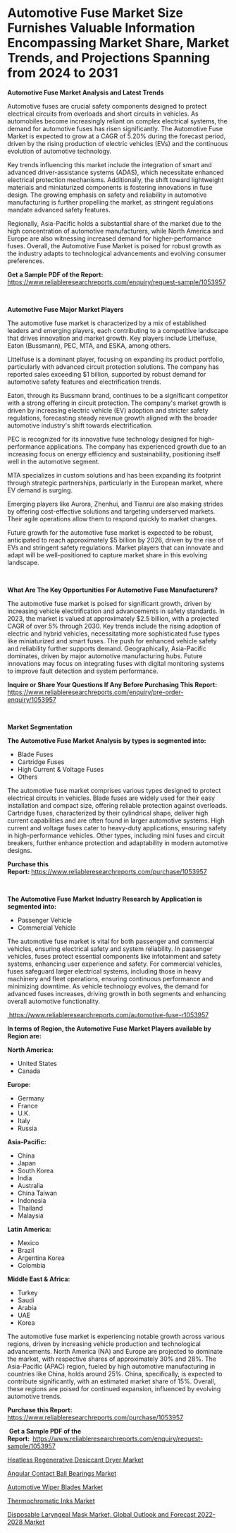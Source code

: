 <p><h1>Automotive Fuse Market Size Furnishes Valuable Information Encompassing Market Share, Market Trends, and Projections Spanning from 2024 to 2031</h1></p><p><strong>Automotive Fuse Market Analysis and Latest Trends</strong></p>
<p><p>Automotive fuses are crucial safety components designed to protect electrical circuits from overloads and short circuits in vehicles. As automobiles become increasingly reliant on complex electrical systems, the demand for automotive fuses has risen significantly. The Automotive Fuse Market is expected to grow at a CAGR of 5.20% during the forecast period, driven by the rising production of electric vehicles (EVs) and the continuous evolution of automotive technology. </p><p>Key trends influencing this market include the integration of smart and advanced driver-assistance systems (ADAS), which necessitate enhanced electrical protection mechanisms. Additionally, the shift toward lightweight materials and miniaturized components is fostering innovations in fuse design. The growing emphasis on safety and reliability in automotive manufacturing is further propelling the market, as stringent regulations mandate advanced safety features. </p><p>Regionally, Asia-Pacific holds a substantial share of the market due to the high concentration of automotive manufacturers, while North America and Europe are also witnessing increased demand for higher-performance fuses. Overall, the Automotive Fuse Market is poised for robust growth as the industry adapts to technological advancements and evolving consumer preferences.</p></p>
<p><strong>Get a Sample PDF of the Report:&nbsp;</strong> <a href="https://www.reliableresearchreports.com/enquiry/request-sample/1053957?utm_campaign=24&utm_medium=2&utm_source=Github&utm_content=ia&utm_term=01112024&utm_id=automotive-fuse">https://www.reliableresearchreports.com/enquiry/request-sample/1053957</a></p>
<p>&nbsp;</p>
<p><strong>Automotive Fuse Major Market Players</strong></p>
<p><p>The automotive fuse market is characterized by a mix of established leaders and emerging players, each contributing to a competitive landscape that drives innovation and market growth. Key players include Littelfuse, Eaton (Bussmann), PEC, MTA, and ESKA, among others.</p><p>Littelfuse is a dominant player, focusing on expanding its product portfolio, particularly with advanced circuit protection solutions. The company has reported sales exceeding $1 billion, supported by robust demand for automotive safety features and electrification trends.</p><p>Eaton, through its Bussmann brand, continues to be a significant competitor with a strong offering in circuit protection. The company's market growth is driven by increasing electric vehicle (EV) adoption and stricter safety regulations, forecasting steady revenue growth aligned with the broader automotive industry's shift towards electrification.</p><p>PEC is recognized for its innovative fuse technology designed for high-performance applications. The company has experienced growth due to an increasing focus on energy efficiency and sustainability, positioning itself well in the automotive segment.</p><p>MTA specializes in custom solutions and has been expanding its footprint through strategic partnerships, particularly in the European market, where EV demand is surging.</p><p>Emerging players like Aurora, Zhenhui, and Tianrui are also making strides by offering cost-effective solutions and targeting underserved markets. Their agile operations allow them to respond quickly to market changes.</p><p>Future growth for the automotive fuse market is expected to be robust, anticipated to reach approximately $5 billion by 2026, driven by the rise of EVs and stringent safety regulations. Market players that can innovate and adapt will be well-positioned to capture market share in this evolving landscape.</p></p>
<p>&nbsp;</p>
<p><strong>What Are The Key Opportunities For Automotive Fuse Manufacturers?</strong></p>
<p><p>The automotive fuse market is poised for significant growth, driven by increasing vehicle electrification and advancements in safety standards. In 2023, the market is valued at approximately $2.5 billion, with a projected CAGR of over 5% through 2030. Key trends include the rising adoption of electric and hybrid vehicles, necessitating more sophisticated fuse types like miniaturized and smart fuses. The push for enhanced vehicle safety and reliability further supports demand. Geographically, Asia-Pacific dominates, driven by major automotive manufacturing hubs. Future innovations may focus on integrating fuses with digital monitoring systems to improve fault detection and system performance.</p></p>
<p><strong>Inquire or Share Your Questions If Any Before Purchasing This Report:</strong> <a href="https://www.reliableresearchreports.com/enquiry/pre-order-enquiry/1053957?utm_campaign=24&utm_medium=2&utm_source=Github&utm_content=ia&utm_term=01112024&utm_id=automotive-fuse">https://www.reliableresearchreports.com/enquiry/pre-order-enquiry/1053957</a></p>
<p>&nbsp;</p>
<p><strong>Market Segmentation</strong></p>
<p><strong>The Automotive Fuse Market Analysis by types is segmented into:</strong></p>
<p><ul><li>Blade Fuses</li><li>Cartridge Fuses</li><li>High Current & Voltage Fuses</li><li>Others</li></ul></p>
<p><p>The automotive fuse market comprises various types designed to protect electrical circuits in vehicles. Blade fuses are widely used for their easy installation and compact size, offering reliable protection against overloads. Cartridge fuses, characterized by their cylindrical shape, deliver high current capabilities and are often found in larger automotive systems. High current and voltage fuses cater to heavy-duty applications, ensuring safety in high-performance vehicles. Other types, including mini fuses and circuit breakers, further enhance protection and adaptability in modern automotive designs.</p></p>
<p><strong>Purchase this Report:&nbsp;</strong><a href="https://www.reliableresearchreports.com/purchase/1053957?utm_campaign=24&utm_medium=2&utm_source=Github&utm_content=ia&utm_term=01112024&utm_id=automotive-fuse">https://www.reliableresearchreports.com/purchase/1053957</a></p>
<p>&nbsp;</p>
<p><strong>The Automotive Fuse Market Industry Research by Application is segmented into:</strong></p>
<p><ul><li>Passenger Vehicle</li><li>Commercial Vehicle</li></ul></p>
<p><p>The automotive fuse market is vital for both passenger and commercial vehicles, ensuring electrical safety and system reliability. In passenger vehicles, fuses protect essential components like infotainment and safety systems, enhancing user experience and safety. For commercial vehicles, fuses safeguard larger electrical systems, including those in heavy machinery and fleet operations, ensuring continuous performance and minimizing downtime. As vehicle technology evolves, the demand for advanced fuses increases, driving growth in both segments and enhancing overall automotive functionality.</p></p>
<p><a href="https://www.reliableresearchreports.com/automotive-fuse-r1053957?utm_campaign=24&utm_medium=2&utm_source=Github&utm_content=ia&utm_term=01112024&utm_id=automotive-fuse">&nbsp;https://www.reliableresearchreports.com/automotive-fuse-r1053957</a></p>
<p><strong>In terms of Region, the Automotive Fuse Market Players available by Region are:</strong></p>
<p>
    <p> <strong> North America: </strong>
        <ul>
            <li>United States</li>
            <li>Canada</li>
        </ul>
        </p> 
    <p> <strong> Europe: </strong>
        <ul>
            <li>Germany</li>
            <li>France</li>
            <li>U.K.</li>
            <li>Italy</li>
            <li>Russia</li>
        </ul>
        </p> 
    <p> <strong> Asia-Pacific: </strong>
        <ul>
            <li>China</li>
            <li>Japan</li>
            <li>South Korea</li>
            <li>India</li>
            <li>Australia</li>
            <li>China Taiwan</li>
            <li>Indonesia</li>
            <li>Thailand</li>
            <li>Malaysia</li>
        </ul>
        </p> 
    <p> <strong> Latin America: </strong>
        <ul>
            <li>Mexico</li>
            <li>Brazil</li>
            <li>Argentina Korea</li>
            <li>Colombia</li>
        </ul>
        </p> 
    <p> <strong> Middle East & Africa: </strong>
        <ul>
            <li>Turkey</li>
            <li>Saudi</li>
            <li>Arabia</li>
            <li>UAE</li>
            <li>Korea</li>
        </ul>
    </p>
    </p>
<p><p>The automotive fuse market is experiencing notable growth across various regions, driven by increasing vehicle production and technological advancements. North America (NA) and Europe are projected to dominate the market, with respective shares of approximately 30% and 28%. The Asia-Pacific (APAC) region, fueled by high automotive manufacturing in countries like China, holds around 25%. China, specifically, is expected to contribute significantly, with an estimated market share of 15%. Overall, these regions are poised for continued expansion, influenced by evolving automotive trends.</p></p>
<p><strong>Purchase this Report: </strong><a href="https://www.reliableresearchreports.com/purchase/1053957?utm_campaign=24&utm_medium=2&utm_source=Github&utm_content=ia&utm_term=01112024&utm_id=automotive-fuse">https://www.reliableresearchreports.com/purchase/1053957</a></p>
<p>&nbsp;<strong>Get a Sample PDF of the Report:&nbsp;&nbsp;</strong><a href="https://www.reliableresearchreports.com/enquiry/request-sample/1053957?utm_campaign=24&utm_medium=2&utm_source=Github&utm_content=ia&utm_term=01112024&utm_id=automotive-fuse">https://www.reliableresearchreports.com/enquiry/request-sample/1053957</a></p>
<p><strong></strong></p>
<p><p><a href="https://issuu.com/reportprime-2/docs/heatless-regenerative-desiccant-dry_e698179a77d888?utm_campaign=24&utm_medium=2&utm_source=Github&utm_content=ia&utm_term=01112024&utm_id=automotive-fuse">Heatless Regenerative Desiccant Dryer Market</a></p><p><a href="https://medium.com/@salliswaboniold6/the-angular-contact-ball-bearings-market-report-analyzes-important-operational-and-performance-ac1c38a70d0a?utm_campaign=24&utm_medium=2&utm_source=Github&utm_content=ia&utm_term=01112024&utm_id=automotive-fuse">Angular Contact Ball Bearings Market</a></p><p><a href="https://github.com/inouyeaowaugh3/Market-Research-Report-List-1/blob/main/automotive-wiper-blades-market.md?utm_campaign=24&utm_medium=2&utm_source=Github&utm_content=ia&utm_term=01112024&utm_id=automotive-fuse">Automotive Wiper Blades Market</a></p><p><a href="https://medium.com/@luciusb1axmol/the-market-study-covers-the-thermochromatic-inks-market-across-various-segments-963e23983ef6?utm_campaign=24&utm_medium=2&utm_source=Github&utm_content=ia&utm_term=01112024&utm_id=automotive-fuse">Thermochromatic Inks Market</a></p><p><a href="https://www.linkedin.com/pulse/disposable-laryngeal-mask-market-global-outlook-forecast-updjf?utm_campaign=24&utm_medium=2&utm_source=Github&utm_content=ia&utm_term=01112024&utm_id=automotive-fuse">Disposable Laryngeal Mask Market, Global Outlook and Forecast 2022-2028 Market</a></p></p>